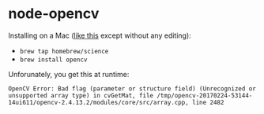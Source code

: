 node-opencv
====

Installing on a Mac ([like this](http://ghost-jasontest0325381.rhcloud.com/getting-node-opencv-to-work-on-my-mac/) except without any editing):

- `brew tap homebrew/science`
- `brew install opencv`

Unforunately, you get this at runtime:

```OpenCV Error: Bad flag (parameter or structure field) (Unrecognized or unsupported array type) in cvGetMat, file /tmp/opencv-20170224-53144-14ui611/opencv-2.4.13.2/modules/core/src/array.cpp, line 2482```
